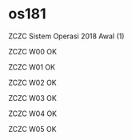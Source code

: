 # os181
ZCZC Sistem Operasi 2018 Awal (1)

ZCZC W00 OK

ZCZC W01 OK

ZCZC W02 OK

ZCZC W03 OK

ZCZC W04 OK

ZCZC W05 OK

